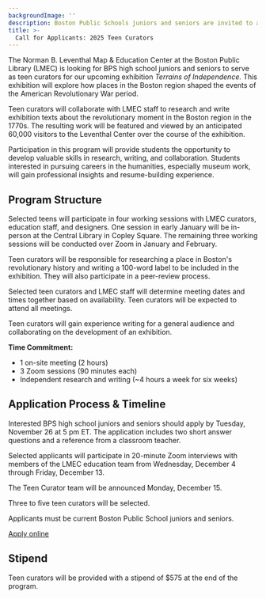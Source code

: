 ```yaml
---
backgroundImage: ''
description: Boston Public Schools juniors and seniors are invited to apply for a guest curatorial program
title: >-
  Call for Applicants: 2025 Teen Curators
---
```


The Norman B. Leventhal Map & Education Center at the Boston Public Library (LMEC) is looking for BPS high school juniors and seniors to serve as teen curators for our upcoming exhibition _Terrains of Independence._ This exhibition will explore how places in the Boston region shaped the events of the American Revolutionary War period. 

Teen curators will collaborate with LMEC staff to research and write exhibition texts about the revolutionary moment in the Boston region in the 1770s. The resulting work will be featured and viewed by an anticipated 60,000 visitors to the Leventhal Center over the course of the exhibition. 

Participation in this program will provide students the opportunity to develop valuable skills in research, writing, and collaboration. Students interested in pursuing careers in the humanities, especially museum work, will gain professional insights and resume-building experience. 

## Program Structure

Selected teens will participate in four working sessions with LMEC curators, education staff, and designers. One session in early January will be in-person at the Central Library in Copley Square. The remaining three working sessions will be conducted over Zoom in January and February. 

Teen curators will be responsible for researching a place in Boston's revolutionary history and writing a 100-word label to be included in the exhibition. They will also participate in a peer-review process. 

Selected teen curators and LMEC staff will determine meeting dates and times together based on availability. Teen curators will be expected to attend all meetings. 

Teen curators will gain experience writing for a general audience and collaborating on the development of an exhibition. 

**Time Commitment:** 

- 1 on-site meeting (2 hours)
- 3 Zoom sessions (90 minutes each)
- Independent research and writing (~4 hours a week for six weeks)

## Application Process & Timeline

Interested BPS high school juniors and seniors should apply by Tuesday, November 26 at 5 pm ET. The application includes two short answer questions and a reference from a classroom teacher. 

Selected applicants will participate in 20-minute Zoom interviews with members of the LMEC education team from Wednesday, December 4 through Friday, December 13. 

The Teen Curator team will be announced Monday, December 15. 

Three to five teen curators will be selected. 

Applicants must be current Boston Public School juniors and seniors. 

<a href="https://tally.so/r/3j7e94" class="btn btn-lg btn-primary-outline">Apply online</a>

## Stipend

Teen curators will be provided with a stipend of $575 at the end of the program.
